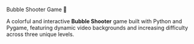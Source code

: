 Bubble Shooter Game 🎯

A colorful and interactive **Bubble Shooter** game built with Python and Pygame, featuring dynamic video backgrounds and increasing difficulty across three unique levels.
